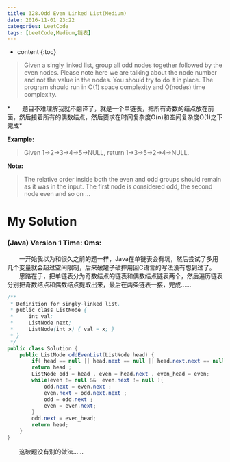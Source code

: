 ```yaml
---
title: 328.Odd Even Linked List(Medium)
date: 2016-11-01 23:22
categories: LeetCode
tags: [LeetCode,Medium,链表]
---
```


* content
{:toc}


>Given a singly linked list, group all odd nodes together followed by the even nodes. 
Please note here we are talking about the node number and not the value in the nodes.
You should try to do it in place. The program should run in O(1) space complexity and O(nodes) time complexity.

*　　题目不难理解我就不翻译了，就是一个单链表，把所有奇数的结点放在前面，然后接着所有的偶数结点，然后要求在时间复杂度O(n)和空间复杂度O(1)之下完成*

**Example:**
>Given 1->2->3->4->5->NULL,
return 1->3->5->2->4->NULL.

**Note:**
>The relative order inside both the even and odd groups should remain as it was in the input. The first node is considered odd, the second node even and so on ...

# My Solution
### (Java) Version 1  Time: 0ms:
　　一开始我以为和很久之前的题一样，Java在单链表会有坑，然后尝试了多用几个变量就会超过空间限制，后来破罐子破摔用回C语言的写法没有想到过了。
　　思路在于，把单链表分为奇数结点的链表和偶数结点链表两个，然后遍历链表分别把奇数结点和偶数结点提取出来，最后在两条链表一接，完成……
```java
/**
 * Definition for singly-linked list.
 * public class ListNode {
 *     int val;
 *     ListNode next;
 *     ListNode(int x) { val = x; }
 * }
 */
public class Solution {
    public ListNode oddEvenList(ListNode head) {
        if( head == null || head.next == null || head.next.next == null)
        return head ;
        ListNode odd = head , even = head.next , even_head = even;
        while(even != null &&  even.next != null ){
            odd.next = even.next ;
            even.next = odd.next.next ;
            odd = odd.next ;
            even = even.next;
        }
        odd.next = even_head;
        return head;
    }
}
```
　　这破题没有别的做法……